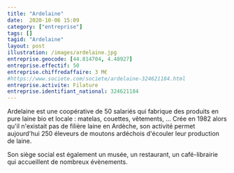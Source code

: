 ```yaml
---
title: "Ardelaine"
date:  2020-10-06 15:09
category: ["entreprise"]
tags: []
tagid: "Ardelaine"
layout: post
illustration: /images/ardelaine.jpg
entreprise.geocode: [44.814704, 4.48927]
entreprise.effectif: 50
entreprise.chiffredaffaire: 3 M€
#https://www.societe.com/societe/ardelaine-324621184.html
entreprise.activite: Filature
entreprise.identifiant_national: 324621184
---
```

Ardelaine est une coopérative de 50 salariés qui fabrique des produits en pure laine bio et locale : matelas, couettes, vêtements, ... Crée en 1982 alors qu'il n'existait pas de filière laine en Ardèche, son activité permet aujourd'hui 250 éleveurs de moutons ardéchois d'écouler leur production de laine.

Son siège social est également un musée, un restaurant, un café-librairie qui accueillent de nombreux évènements.
